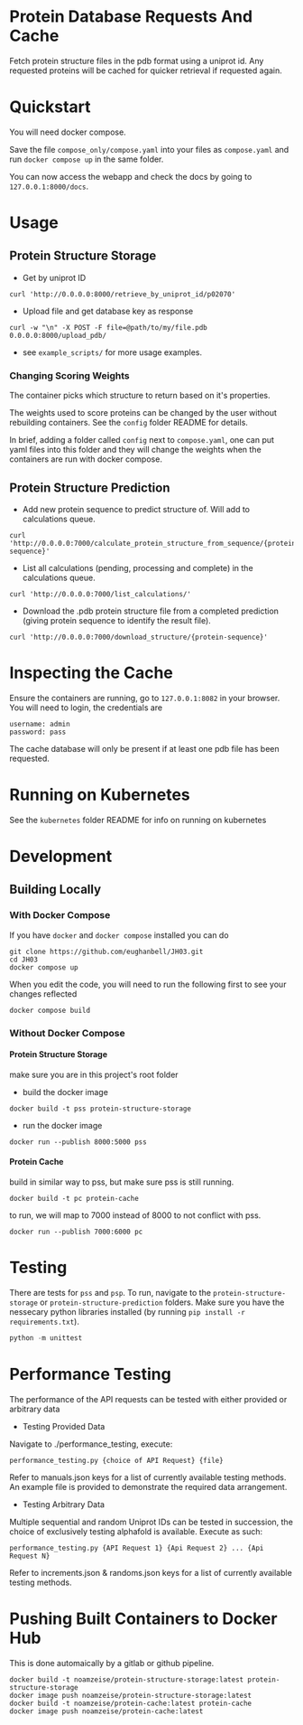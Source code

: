 # Protein Database Requests And Cache 

Fetch protein structure files in the pdb format using a uniprot id.
Any requested proteins will be cached for quicker retrieval if requested again.

# Quickstart

You will need docker compose.

Save the file `compose_only/compose.yaml` into your files as `compose.yaml` and run 
```docker compose up```
in the same folder.

You can now access the webapp and check the docs by going to
`127.0.0.1:8000/docs`.

# Usage

## Protein Structure Storage

* Get by uniprot ID
```
curl 'http://0.0.0.0:8000/retrieve_by_uniprot_id/p02070'
```

* Upload file and get database key as response
```
curl -w "\n" -X POST -F file=@path/to/my/file.pdb 0.0.0.0:8000/upload_pdb/
```

* see `example_scripts/` for more usage examples.

### Changing Scoring Weights

The container picks which structure to return based on it's properties.

The weights used to score proteins can be changed by the user without rebuilding containers.
See the `config` folder README for details. 

In brief, adding a folder called `config` next to `compose.yaml`, one can put yaml files into
this folder and they will change the weights when the containers are run with docker compose.

## Protein Structure Prediction

* Add new protein sequence to predict structure of. Will add to calculations queue.
```
curl 'http://0.0.0.0:7000/calculate_protein_structure_from_sequence/{protein-sequence}'
```

* List all calculations (pending, processing and complete) in the calculations queue.
```
curl 'http://0.0.0.0:7000/list_calculations/'
```

* Download the .pdb protein structure file from a completed prediction (giving protein sequence to identify the result file).
```
curl 'http://0.0.0.0:7000/download_structure/{protein-sequence}'
```

# Inspecting the Cache

Ensure the containers are running, go to `127.0.0.1:8082` 
in your browser.
You will need to login, the credentials are 
```
username: admin
password: pass
```

The cache database will only be present if at least one pdb file has been requested.


# Running on Kubernetes

See the `kubernetes` folder README for info on running on kubernetes



# Development

## Building Locally

### With Docker Compose

If you have `docker` and `docker compose` installed you can do
```
git clone https://github.com/eughanbell/JH03.git
cd JH03
docker compose up
```

When you edit the code, you will need to run the following first to see your changes reflected
```
docker compose build
```

### Without Docker Compose

#### Protein Structure Storage

make sure you are in this project's root folder

* build the docker image
```
docker build -t pss protein-structure-storage
```
* run the docker image
```
docker run --publish 8000:5000 pss
```

#### Protein Cache
	
build in similar way to pss, but make sure pss is still running.
```
docker build -t pc protein-cache
```
to run, we will map to 7000 instead of 8000 to not conflict with pss.
```
docker run --publish 7000:6000 pc
```

# Testing

There are tests for `pss` and `psp`. To run, navigate to the `protein-structure-storage` or 
`protein-structure-prediction` folders. Make sure you have the nessecary python libraries installed (by running `pip install -r requirements.txt`).
```python
python -m unittest
```

# Performance Testing

The performance of the API requests can be tested with either provided or arbitrary data

- Testing Provided Data

Navigate to ./performance_testing, execute:
```
performance_testing.py {choice of API Request} {file}
```
Refer to manuals.json keys for a list of currently available testing methods. An example file is provided to demonstrate the required data arrangement.

- Testing Arbitrary Data

Multiple sequential and random Uniprot IDs can be tested in succession, the choice of exclusively testing alphafold is available. Execute as such:
```
performance_testing.py {API Request 1} {Api Request 2} ... {Api Request N}
```
Refer to increments.json & randoms.json keys for a list of currently available testing methods.


# Pushing Built Containers to Docker Hub

This is done automaically by a gitlab or github pipeline.

```
docker build -t noamzeise/protein-structure-storage:latest protein-structure-storage
docker image push noamzeise/protein-structure-storage:latest
docker build -t noamzeise/protein-cache:latest protein-cache
docker image push noamzeise/protein-cache:latest
```
